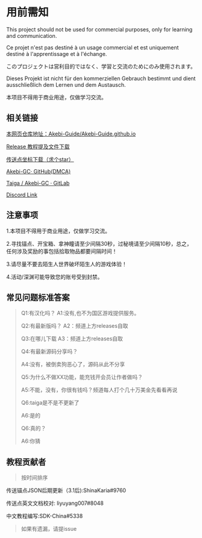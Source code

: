 # 用前需知

This project should not be used for commercial purposes, only for learning and communication.

Ce projet n'est pas destiné à un usage commercial et est uniquement destiné à l'apprentissage et à l'échange.

このプロジェクトは営利目的ではなく、学習と交流のためにのみ使用されます。

Dieses Projekt ist nicht für den kommerziellen Gebrauch bestimmt und dient ausschließlich dem Lernen und dem Austausch.

本项目不得用于商业用途，仅做学习交流。

## 相关链接

[本网页仓库地址：Akebi-Guide/Akebi-Guide.github.io](https://github.com/Akebi-Guide/Akebi-Guide.github.io)

[Release 教程提及文件下载](https://github.com/Akebi-Guide/Akebi-Guide.github.io/releases/tag/Files)

[传送点坐标下载（求个star）](https://github.com/Sam5440/Genshin_Impact_Teleport)

[Akebi-GC· GitHub(DMCA)](https://github.com/Taiga74164/Akebi-GC)

[Taiga / Akebi-GC · GitLab](https://git.crepe.moe/taiga74164/Akebi-GC/-/releases/v1.1.1)

[Discord Link](https://discord.com/invite/XzPfXBH47Y)

## 注意事项

1.本项目不得用于商业用途，仅做学习交流。

2.寻找锚点、开宝箱、拿神瞳请至少间隔30秒，过秘境请至少间隔10秒，总之，任何涉及奖励的事包括拾取物品都要间隔时间！

3.请尽量不要去陌生人世界破坏陌生人的游戏体验！

4.活动/深渊可能导致您的账号受到封禁。

## 常见问题标准答案

> Q1:有汉化吗？ A1:没有,也不为国区游戏提供服务。
>
> Q2:有最新版吗？ A2：频道上方releases自取
>
> Q3:在哪儿下载 A3：频道上方releases自取
>
> Q4:有最新源码分享吗？
>
> A4:没有，被倒卖狗恶心了，源码从此不分享
>
> Q5:为什么不做XX功能，能充钱开会员让作者做吗？
>
> A5:不能，没有，你很有钱吗？频道每人打个几十万美金先看看再说
>
> Q6:taiga是不是不更新了
>
> A6:是的
>
> Q6:真的？
>
> A6:你猜
>

## 教程贡献者

> 按时间排序

传送锚点JSON后期更新（3.1后):ShinaKaria#9760

传送点英文文档校对: liyuyang007#8048

中文教程编写:SDK-China#5338

> 如果有遗漏，请提issue



